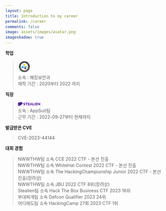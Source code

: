 ```yaml
---
layout: page
title: Introduction to my career
permalink: /career
comments: false
image: assets/images/avatar.png
imageshadow: true
---
```


**학업**<br/>
> <img src="/assets/images/hansei_logo.png" width="40px" alt="Hansei Logo"><br/>
> 소속 : 해킹보안과<br/>
> 재학 기간 : 2020부터 2022 까지

**직장**<br/>
> <img src="/assets/images/stealien_logo.png" width="70px" alt="Stealien Logo"><br/>
> 소속 : AppSuit팀<br/>
> 근무 기간 : 2022-09-27부터 현재까지

**발급받은 CVE**<br/>
> CVE-2023-44144 

**대회 경험**<br/>
> NWWTHW팀 소속 CCE 2022 CTF - 본선 진출<br/>
> NWWTHW팀 소속 WhiteHat Contest 2022 CTF - 본선 진출<br/>
> NWWTHW팀 소속 The HackingChampiunship Junior 2022 CTF - 본선 진출(장려상)<br/>
> NWWTHW팀 소속 JBU 2022 CTF 8위(장려상)<br/>
> Stealien팀 소속 Hack The Box Business CTF 2023 18위<br/>
> 부대찌개팀 소속 Defcon Qualifier 2023 24위<br/>
> 어디에도팀 소속 HackingCamp 27회 2023 CTF 1위


